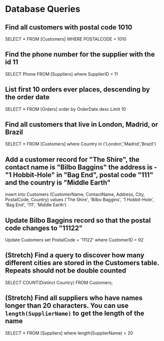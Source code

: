 # Database Queries

## Find all customers with postal code 1010

SELECT * FROM [Customers]
WHERE POSTALCODE = 1010

## Find the phone number for the supplier with the id 11

SELECT Phone FROM [Suppliers]
where SupplierID = 11

## List first 10 orders ever places, descending by the order date

SELECT * FROM [Orders]
order by OrderDate desc
Limit 10

## Find all customers that live in London, Madrid, or Brazil
SELECT * FROM [Customers]
where Country in ('London','Madrid','Brazil')

## Add a customer record for "The Shire", the contact name is "Bilbo Baggins" the address is -"1 Hobbit-Hole" in "Bag End", postal code "111" and the country is "Middle Earth"

insert into Customers (CustomerName, ContactName, Address, City, PostalCode, Country)
values ('The Shire', 'Bilbo Baggins', '1 Hobbit-Hole', 'Bag End', '111', 'Middle Earth') 

## Update Bilbo Baggins record so that the postal code changes to "11122"

Update Customers
set PostalCode = '11122'
where CustomerID = 92

## (Stretch) Find a query to discover how many different cities are stored in the Customers table. Repeats should not be double counted
SELECT COUNT(Distinct Country)
FROM Customers;

## (Stretch) Find all suppliers who have names longer than 20 characters. You can use `length(SupplierName)` to get the length of the name

SELECT * FROM [Suppliers]
where length(SupplierName) > 20
